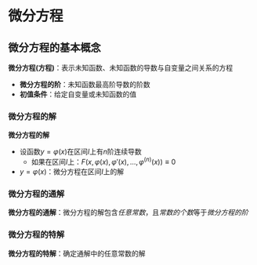 # 微分方程

## 微分方程的基本概念

**微分方程(方程)**：表示未知函数、未知函数的导数与自变量之间关系的方程
- **微分方程的阶**：未知函数最高阶导数的阶数
- **初值条件**：给定自变量或未知函数的值

### 微分方程的解

**微分方程的解**
- 设函数$y=\varphi(x)$在区间$I$上有$n$阶连续导数
  - 如果在区间$I$上：$F(x,\varphi(x),\varphi'(x),\dots,\varphi^{(n)}(x)) \equiv 0$
- $y=\varphi(x)$：微分方程在区间$I$上的解

### 微分方程的通解

**微分方程的通解**：微分方程的解包含*任意常数*，且*常数的个数*等于*微分方程的阶*

### 微分方程的特解

**微分方程的特解**：确定通解中的任意常数的解
